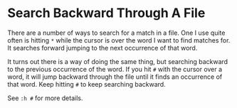 # Search Backward Through A File

There are a number of ways to search for a match in a file. One I use quite
often is hitting `*` while the cursor is over the word I want to find
matches for. It searches forward jumping to the next occurrence of that
word.

It turns out there is a way of doing the same thing, but searching backward
to the previous occurrence of the word. If you hit `#` with the cursor over
a word, it will jump backward through the file until it finds an occurrence
of that word. Keep hitting `#` to keep searching backward.

See `:h #` for more details.
